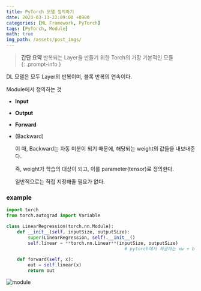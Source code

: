 ```yaml
---
title: PyTorch 모델 정의하기
date: 2023-03-13-22:09:00 +0900
categories: [ML Framework, PyTorch]
tags: [PyTorch, Module]
math: true
img_path: /assets/post_imgs/
---
```


> **간단 요약**
> 반복되는 Layer을 만들기 위한 Torch의 가장 기본적인 모듈  
{: .prompt-info }

DL 모델은 모두 Layer의 반복이며, 블록 반복의 연속이다.

Module에서 정의하는 것

- **Input**
- **Output**
- **Forward**
- (Backward)
    
    이 때, Backward는 자동 미분이 되기 때문에, 해당되는 weight의 값들을 내보내준다.
    
    즉, weight가 학습의 대상이 되고, 이를 parameter(tensor)로 정의한다.
    
    일반적으로는 직접 지정해줄 필요가 없다.
    

### example

```python
import torch
from torch.autograd import Variable

class LinearRegression(torch.nn.Module):
    def __init__(self, inputSize, outputSize):
        super(LinearRegression, self).__init__()
        self.linear = **torch.nn.Linear**(inputSize, outputSize) 
											# pytorch에서 제공하는 xw + b 모듈

    def forward(self, x):
        out = self.linear(x)
        return out
```

![module](module.png)